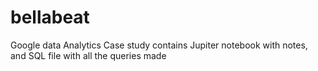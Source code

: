 # bellabeat
Google data Analytics Case study 
contains Jupiter notebook with notes, and SQL file with all the queries made
